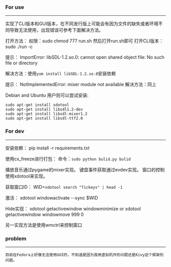 ### For use
___

实现了CLI版本和GUI版本，在不同发行版上可能会有因为文件的缺失或者环境不同导致无法使用，出现错误可参考下面解决方法。

打开方法：
权限：sudo chmod 777 run.sh
然后打开run.sh即可
打开CLI版本： sudo ./run -c

提示：
ImportError: libSDL-1.2.so.0: cannot open shared object file: No such file or directory

解决方法：使用`yum install libSDL-1.2.so.0`安装依赖

提示：
NotImplementedError: mixer module not available
解决方法：同上


Debian and Ubuntu 用户则可以尝试安装:

    sudo apt-get install xdotool 
    sudo apt-get install libsdl1.2-dev
    sudo apt-get install libsdl-mixer1.2
    sudo apt-get install libsdl-ttf2.0

### For dev
___

安装依赖：
pip install -r requirements.txt

使用cx_freeze进行打包：
命令：`sudo python bulid.py bulid`

播放音乐通过pygame的mixer实现。
键盘事件获取通过evdev实现。
窗口的控制使用xdotool来实现。

获取窗口ID：
WID=`xdotool search "Tickeys" | head -1`

激活：
xdotool windowactivate --sync $WID

Hide实现：
xdotool getactivewindow windowminimize
or
xdotool getactivewindow windowmove 999 0

另一实现方法是使用wmctrl来控制窗口

### problem

___

    目前在Fedora上好像无法使用GUI的，不知道是因为我用虚拟机开的问题还是Kivy这个框架的问题。
